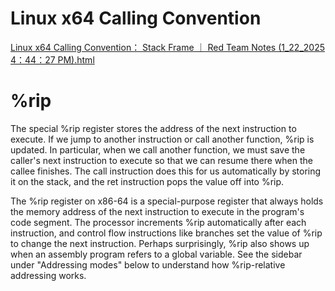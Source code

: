 # Linux x64 Calling Convention
[Linux x64 Calling Convention： Stack Frame ｜ Red Team Notes (1_22_2025 4：44：27 PM).html](./Linux%20x64%20Calling%20Convention：%20Stack%20Frame%20｜%20Red%20Team%20Notes%20(1_22_2025%204：44：27%20PM).html)

# %rip
The special %rip register stores the address of the next instruction to execute. If we jump to another instruction or call another function, %rip is updated. In particular, when we call another function, we must save the caller's next instruction to execute so that we can resume there when the callee finishes. The call instruction does this for us automatically by storing it on the stack, and the ret instruction pops the value off into %rip.

The %rip register on x86-64 is a special-purpose register that always holds the memory address of the next instruction to execute in the program's code segment. The processor increments %rip automatically after each instruction, and control flow instructions like branches set the value of %rip to change the next instruction.
Perhaps surprisingly, %rip also shows up when an assembly program refers to a global variable. See the sidebar under "Addressing modes" below to understand how %rip-relative addressing works.